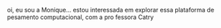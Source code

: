 oi, eu sou a Monique... estou interessada em explorar essa plataforma  de pesamento computacional, com a pro
fessora Catry
